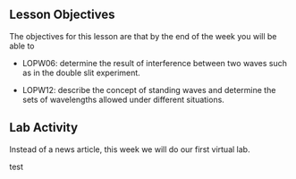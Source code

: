 Lesson Objectives
-----------------

The objectives for this lesson are that by the end of the week you will be able to

* LOPW06: determine the result of interference between two waves such as in the double slit experiment.

* LOPW12: describe the concept of standing waves and determine the sets of wavelengths allowed under different situations.


Lab Activity
------------
Instead of a news article, this week we will do our first virtual lab.

test





